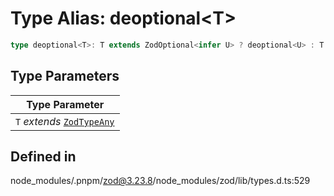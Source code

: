 # Type Alias: deoptional\<T\>

```ts
type deoptional<T>: T extends ZodOptional<infer U> ? deoptional<U> : T extends ZodNullable<infer U> ? ZodNullable<deoptional<U>> : T;
```

## Type Parameters

| Type Parameter |
| ------ |
| `T` *extends* [`ZodTypeAny`](ZodTypeAny.md) |

## Defined in

node\_modules/.pnpm/zod@3.23.8/node\_modules/zod/lib/types.d.ts:529
